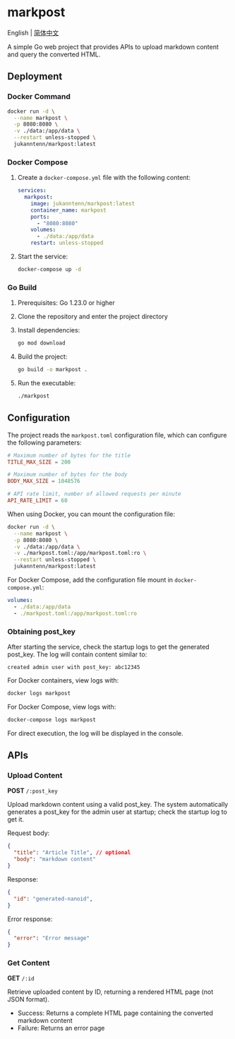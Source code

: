 # markpost

English | [简体中文](README_zh.md)

A simple Go web project that provides APIs to upload markdown content and query the converted HTML.

## Deployment

### Docker Command

```bash
docker run -d \
  --name markpost \
  -p 8080:8080 \
  -v ./data:/app/data \
  --restart unless-stopped \
  jukanntenn/markpost:latest
```

### Docker Compose

1. Create a `docker-compose.yml` file with the following content:
   ```yaml
   services:
     markpost:
       image: jukanntenn/markpost:latest
       container_name: markpost
       ports:
         - "8080:8080"
       volumes:
         - ./data:/app/data
       restart: unless-stopped
   ```

2. Start the service:
   ```bash
   docker-compose up -d
   ```

### Go Build

1. Prerequisites: Go 1.23.0 or higher

2. Clone the repository and enter the project directory

3. Install dependencies:
   ```bash
   go mod download
   ```

4. Build the project:
   ```bash
   go build -o markpost .
   ```

5. Run the executable:
   ```bash
   ./markpost
   ```

## Configuration

The project reads the `markpost.toml` configuration file, which can configure the following parameters:

```toml
# Maximum number of bytes for the title
TITLE_MAX_SIZE = 200

# Maximum number of bytes for the body
BODY_MAX_SIZE = 1048576

# API rate limit, number of allowed requests per minute
API_RATE_LIMIT = 60
```

When using Docker, you can mount the configuration file:
```bash
docker run -d \
  --name markpost \
  -p 8080:8080 \
  -v ./data:/app/data \
  -v ./markpost.toml:/app/markpost.toml:ro \
  --restart unless-stopped \
  jukanntenn/markpost:latest
```

For Docker Compose, add the configuration file mount in `docker-compose.yml`:
```yaml
volumes:
  - ./data:/app/data
  - ./markpost.toml:/app/markpost.toml:ro
```

### Obtaining post_key

After starting the service, check the startup logs to get the generated post_key. The log will contain content similar to:
```
created admin user with post_key: abc12345
```

For Docker containers, view logs with:
```bash
docker logs markpost
```

For Docker Compose, view logs with:
```bash
docker-compose logs markpost
```

For direct execution, the log will be displayed in the console.

## APIs

### Upload Content

**POST** `/:post_key`

Upload markdown content using a valid post_key. The system automatically generates a post_key for the admin user at startup; check the startup log to get it.

Request body:
```json
{
  "title": "Article Title", // optional
  "body": "markdown content"
}
```

Response:
```json
{
  "id": "generated-nanoid",
}
```

Error response:
```json
{
  "error": "Error message"
}
```

### Get Content

**GET** `/:id`

Retrieve uploaded content by ID, returning a rendered HTML page (not JSON format).

- Success: Returns a complete HTML page containing the converted markdown content
- Failure: Returns an error page
